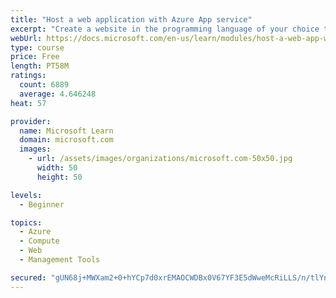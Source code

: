 ```yaml
---
title: "Host a web application with Azure App service"
excerpt: "Create a website in the programming language of your choice through the hosted web app platform in Azure App Service."
webUrl: https://docs.microsoft.com/en-us/learn/modules/host-a-web-app-with-azure-app-service/
type: course
price: Free
length: PT58M
ratings:
  count: 6889
  average: 4.646248
heat: 57

provider:
  name: Microsoft Learn
  domain: microsoft.com
  images:
    - url: /assets/images/organizations/microsoft.com-50x50.jpg
      width: 50
      height: 50

levels:
  - Beginner

topics:
  - Azure
  - Compute
  - Web
  - Management Tools

secured: "gUN68j+MWXam2+0+hYCp7d0xrEMAOCWDBx0V67YF3E5dWweMcRiLLS/n/tlYnV6va/OJQOEasJOIWvd+ZmAgHw3Mih5z1lIIv+4FkUNhdvXOF8/oF+PlU8QjWYbrHUZPPKVyVNeNH3OFJy4S5GC2wmjQujFbVuLiJfUrsvszqPPFzK/q52ovfwkxztjo2eaPubPzOcZ9MY4tLCbeyR24/CCQCCfiHmV640+uZquv+7/iT489zBMzr1fcAvCJbrn2m0b/ZfJOl28PBxcacG9Cj8oWpK2UVnukYHThzq6C7OUs7jAuLe8y70BdQ87PQzL0ZObaYaQxtNxf47hJP1E6edPZJZo80BhUJnh8H6fj89oxmyw3V5g+OIvdFHy9GEMIycSeePMtcYnXNeKQchM1bo4ucEvRiHeMAwNGOs/jg2s=;KWy1+1LcJDTnlWc8HlBWOw=="
---
```


